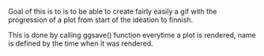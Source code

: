 Goal of this is to is to be able to create fairly easily a gif with the progression of a plot from start of the ideation to finnish.

This is done by calling ggsave() function everytime a plot is rendered, name is defined by the time when it was rendered.
